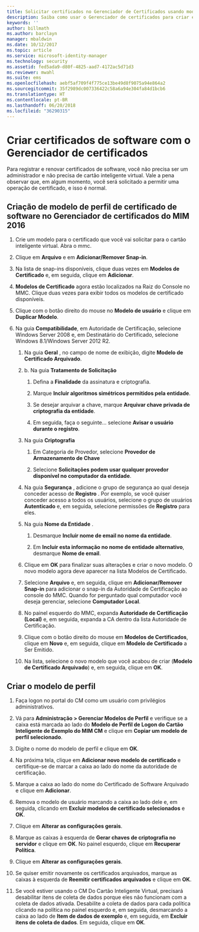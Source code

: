```yaml
---
title: Solicitar certificados no Gerenciador de Certificados usando modelos | Microsoft Docs
description: Saiba como usar o Gerenciador de certificados para criar e renovar certificados de software com os modelos de perfil.
keywords: ''
author: billmath
ms.author: barclayn
manager: mbaldwin
ms.date: 10/12/2017
ms.topic: article
ms.service: microsoft-identity-manager
ms.technology: security
ms.assetid: fed5ada9-d80f-4825-aad7-4172ac5d71d3
ms.reviewer: mwahl
ms.suite: ems
ms.openlocfilehash: aebf5af709f4f775ce13be49d8f9075a94e864a2
ms.sourcegitcommit: 35f2989dc007336422c58a6a94e304fa84d1bcb6
ms.translationtype: HT
ms.contentlocale: pt-BR
ms.lasthandoff: 06/20/2018
ms.locfileid: "36290315"
---
```

# <a name="create-software-certificates-with-certificate-manager"></a>Criar certificados de software com o Gerenciador de certificados
Para registrar e renovar certificados de software, você não precisa ser um administrador e não precisa de cartão inteligente virtual. Vale a pena observar que, em algum momento, você será solicitado a permitir uma operação de certificado, e isso é normal.

## <a name="create-a-software-certificate-profile-template-in-mim-2016-certificate-manager"></a>Criação de modelo de perfil de certificado de software no Gerenciador de certificados do MIM 2016

1.  Crie um modelo para o certificado que você vai solicitar para o cartão inteligente virtual. Abra o mmc.

2.  Clique em **Arquivo** e em **Adicionar/Remover Snap-in**.

3.  Na lista de snap-ins disponíveis, clique duas vezes em **Modelos de Certificado** e, em seguida, clique em **Adicionar**.

4.  **Modelos de Certificado** agora estão localizados na Raiz do Console no MMC. Clique duas vezes para exibir todos os modelos de certificado disponíveis.

5.  Clique com o botão direito do mouse no **Modelo de usuário** e clique em **Duplicar Modelo**.

6.  Na guia **Compatibilidade**, em Autoridade de Certificação, selecione Windows Server 2008 e, em Destinatário do Certificado, selecione Windows 8.1/Windows Server 2012 R2.

    1.  Na guia **Geral** , no campo de nome de exibição, digite **Modelo de Certificado Arquivado**.

    2.  b.  Na guia **Tratamento de Solicitação**

        1.  Defina a **Finalidade** da assinatura e criptografia.

        2.  Marque **Incluir algoritmos simétricos permitidos pela entidade**.

        3.  Se desejar arquivar a chave, marque **Arquivar chave privada de criptografia da entidade**.

        4.  Em seguida, faça o seguinte... selecione **Avisar o usuário durante o registro**.

    3.  Na guia **Criptografia**

        1.  Em Categoria de Provedor, selecione **Provedor de Armazenamento de Chave**

        2.  Selecione **Solicitações podem usar qualquer provedor disponível no computador da entidade**.

    4.  Na guia **Segurança** , adicione o grupo de segurança ao qual deseja conceder acesso de **Registro** . Por exemplo, se você quiser conceder acesso a todos os usuários, selecione o grupo de usuários **Autenticado** e, em seguida, selecione permissões de **Registro** para eles.

    5.  Na guia **Nome da Entidade** .

        1.  Desmarque **Incluir nome de email no nome da entidade**.

        2.  Em **Incluir esta informação no nome de entidade alternativo**, desmarque **Nome de email**.

    6.  Clique em **OK** para finalizar suas alterações e criar o novo modelo. O novo modelo agora deve aparecer na lista Modelos de Certificado.

    7.  Selecione **Arquivo** e, em seguida, clique em **Adicionar/Remover Snap-in** para adicionar o snap-in da Autoridade de Certificação ao console do MMC. Quando for perguntado qual computador você deseja gerenciar, selecione **Computador Local**.

    8.  No painel esquerdo do MMC, expanda **Autoridade de Certificação (Local)** e, em seguida, expanda a CA dentro da lista Autoridade de Certificação.

    9. Clique com o botão direito do mouse em **Modelos de Certificados**, clique em **Novo** e, em seguida, clique em **Modelo de Certificado** a Ser Emitido.

    10. Na lista, selecione o novo modelo que você acabou de criar (**Modelo de Certificado Arquivado**) e, em seguida, clique em **OK**.

## <a name="create-the-profile-template"></a>Criar o modelo de perfil

1.  Faça logon no portal do CM como um usuário com privilégios administrativos.

2.  Vá para **Administração &gt; Gerenciar Modelos de Perfil** e verifique se a caixa está marcada ao lado do **Modelo de Perfil de Logon do Cartão Inteligente de Exemplo do MIM CM** e clique em **Copiar um modelo de perfil selecionado**.

3.  Digite o nome do modelo de perfil e clique em **OK**.

4.  Na próxima tela, clique em **Adicionar novo modelo de certificado** e certifique-se de marcar a caixa ao lado do nome da autoridade de certificação.

5.  Marque a caixa ao lado do nome do Certificado de Software Arquivado e clique em **Adicionar**.

6.  Remova o modelo de usuário marcando a caixa ao lado dele e, em seguida, clicando em **Excluir modelos de certificado selecionados** e **OK**.

7.  Clique em **Alterar as configurações gerais**.

8.  Marque as caixas à esquerda de **Gerar chaves de criptografia no servidor** e clique em **OK**. No painel esquerdo, clique em **Recuperar Política**.

9. Clique em **Alterar as configurações gerais**.

10. Se quiser emitir novamente os certificados arquivados, marque as caixas à esquerda de **Reemitir certificados arquivados** e clique em **OK**.

11. Se você estiver usando o CM Do Cartão Inteligente Virtual, precisará desabilitar itens de coleta de dados porque eles não funcionam com a coleta de dados ativada. Desabilite a coleta de dados para cada política clicando na política no painel esquerdo e, em seguida, desmarcando a caixa ao lado de **Item de dados de exemplo** e, em seguida, em **Excluir itens de coleta de dados**. Em seguida, clique em **OK**.
